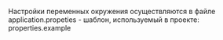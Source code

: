 Настройки переменных окружения осуществляются в файле application.propeties - шаблон, используемый в проекте: properties.example
